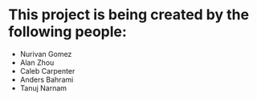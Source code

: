 # This project is being created by the following people:
- Nurivan Gomez
- Alan Zhou
- Caleb Carpenter
- Anders Bahrami
- Tanuj Narnam
